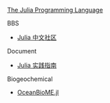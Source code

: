 
[The Julia Programming Language](https://julialang.org/)

BBS
- [Julia 中文社区](https://cn.julialang.org/)

Document
- [Julia 实践指南](https://julia-guide.gabriel-wu.com/)

Biogeochemical
- [OceanBioME.jl](https://oceanbiome.github.io/OceanBioME.jl/stable/)